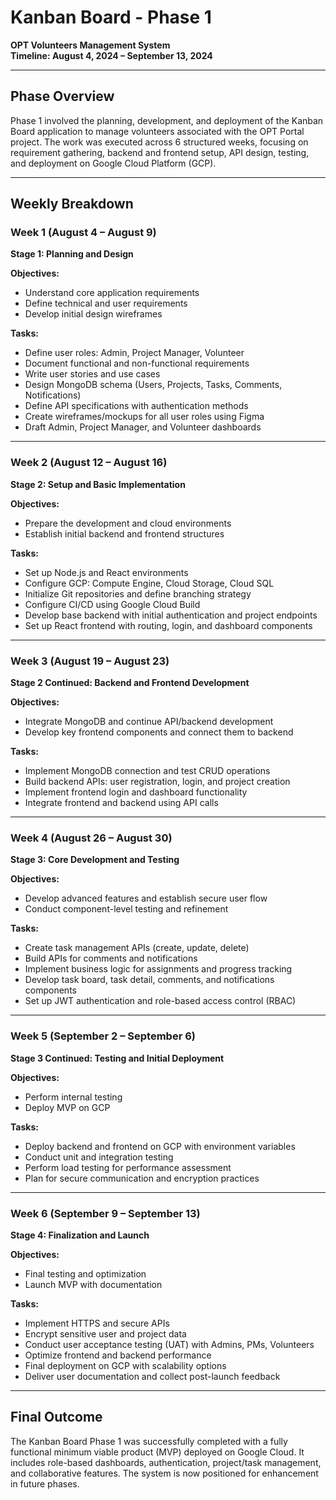 # Kanban Board - Phase 1  
**OPT Volunteers Management System**  
**Timeline: August 4, 2024 – September 13, 2024**

---

## Phase Overview

Phase 1 involved the planning, development, and deployment of the Kanban Board application to manage volunteers associated with the OPT Portal project. The work was executed across 6 structured weeks, focusing on requirement gathering, backend and frontend setup, API design, testing, and deployment on Google Cloud Platform (GCP).

---

## Weekly Breakdown

### Week 1 (August 4 – August 9)  
**Stage 1: Planning and Design**

**Objectives:**
- Understand core application requirements
- Define technical and user requirements
- Develop initial design wireframes

**Tasks:**
- Define user roles: Admin, Project Manager, Volunteer
- Document functional and non-functional requirements
- Write user stories and use cases
- Design MongoDB schema (Users, Projects, Tasks, Comments, Notifications)
- Define API specifications with authentication methods
- Create wireframes/mockups for all user roles using Figma
- Draft Admin, Project Manager, and Volunteer dashboards

---

### Week 2 (August 12 – August 16)  
**Stage 2: Setup and Basic Implementation**

**Objectives:**
- Prepare the development and cloud environments
- Establish initial backend and frontend structures

**Tasks:**
- Set up Node.js and React environments
- Configure GCP: Compute Engine, Cloud Storage, Cloud SQL
- Initialize Git repositories and define branching strategy
- Configure CI/CD using Google Cloud Build
- Develop base backend with initial authentication and project endpoints
- Set up React frontend with routing, login, and dashboard components

---

### Week 3 (August 19 – August 23)  
**Stage 2 Continued: Backend and Frontend Development**

**Objectives:**
- Integrate MongoDB and continue API/backend development
- Develop key frontend components and connect them to backend

**Tasks:**
- Implement MongoDB connection and test CRUD operations
- Build backend APIs: user registration, login, and project creation
- Implement frontend login and dashboard functionality
- Integrate frontend and backend using API calls

---

### Week 4 (August 26 – August 30)  
**Stage 3: Core Development and Testing**

**Objectives:**
- Develop advanced features and establish secure user flow
- Conduct component-level testing and refinement

**Tasks:**
- Create task management APIs (create, update, delete)
- Build APIs for comments and notifications
- Implement business logic for assignments and progress tracking
- Develop task board, task detail, comments, and notifications components
- Set up JWT authentication and role-based access control (RBAC)

---

### Week 5 (September 2 – September 6)  
**Stage 3 Continued: Testing and Initial Deployment**

**Objectives:**
- Perform internal testing
- Deploy MVP on GCP

**Tasks:**
- Deploy backend and frontend on GCP with environment variables
- Conduct unit and integration testing
- Perform load testing for performance assessment
- Plan for secure communication and encryption practices

---

### Week 6 (September 9 – September 13)  
**Stage 4: Finalization and Launch**

**Objectives:**
- Final testing and optimization
- Launch MVP with documentation

**Tasks:**
- Implement HTTPS and secure APIs
- Encrypt sensitive user and project data
- Conduct user acceptance testing (UAT) with Admins, PMs, Volunteers
- Optimize frontend and backend performance
- Final deployment on GCP with scalability options
- Deliver user documentation and collect post-launch feedback

---

## Final Outcome

The Kanban Board Phase 1 was successfully completed with a fully functional minimum viable product (MVP) deployed on Google Cloud. It includes role-based dashboards, authentication, project/task management, and collaborative features. The system is now positioned for enhancement in future phases.
